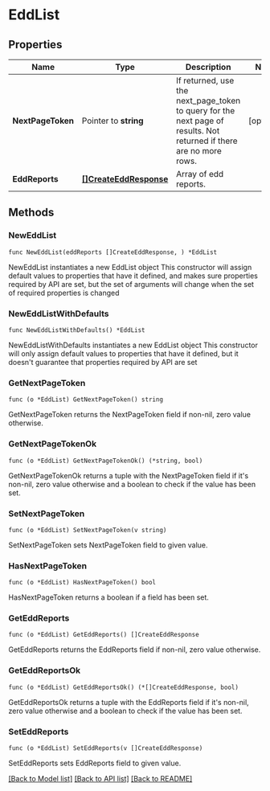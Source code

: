 # EddList

## Properties

Name | Type | Description | Notes
------------ | ------------- | ------------- | -------------
**NextPageToken** | Pointer to **string** | If returned, use the next_page_token to query for the next page of results. Not returned if there are no more rows. | [optional] 
**EddReports** | [**[]CreateEddResponse**](CreateEddResponse.md) | Array of edd reports. | 

## Methods

### NewEddList

`func NewEddList(eddReports []CreateEddResponse, ) *EddList`

NewEddList instantiates a new EddList object
This constructor will assign default values to properties that have it defined,
and makes sure properties required by API are set, but the set of arguments
will change when the set of required properties is changed

### NewEddListWithDefaults

`func NewEddListWithDefaults() *EddList`

NewEddListWithDefaults instantiates a new EddList object
This constructor will only assign default values to properties that have it defined,
but it doesn't guarantee that properties required by API are set

### GetNextPageToken

`func (o *EddList) GetNextPageToken() string`

GetNextPageToken returns the NextPageToken field if non-nil, zero value otherwise.

### GetNextPageTokenOk

`func (o *EddList) GetNextPageTokenOk() (*string, bool)`

GetNextPageTokenOk returns a tuple with the NextPageToken field if it's non-nil, zero value otherwise
and a boolean to check if the value has been set.

### SetNextPageToken

`func (o *EddList) SetNextPageToken(v string)`

SetNextPageToken sets NextPageToken field to given value.

### HasNextPageToken

`func (o *EddList) HasNextPageToken() bool`

HasNextPageToken returns a boolean if a field has been set.

### GetEddReports

`func (o *EddList) GetEddReports() []CreateEddResponse`

GetEddReports returns the EddReports field if non-nil, zero value otherwise.

### GetEddReportsOk

`func (o *EddList) GetEddReportsOk() (*[]CreateEddResponse, bool)`

GetEddReportsOk returns a tuple with the EddReports field if it's non-nil, zero value otherwise
and a boolean to check if the value has been set.

### SetEddReports

`func (o *EddList) SetEddReports(v []CreateEddResponse)`

SetEddReports sets EddReports field to given value.



[[Back to Model list]](../README.md#documentation-for-models) [[Back to API list]](../README.md#documentation-for-api-endpoints) [[Back to README]](../README.md)


